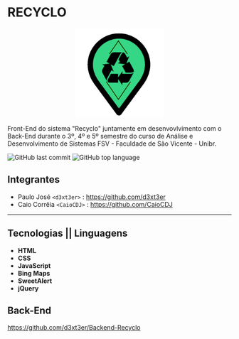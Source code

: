 # **RECYCLO**

<center>
    <img src="View/img/LogoRecycloV1.png" height="200px">
</center>


Front-End do sistema "Recyclo" juntamente em desenvovlvimento com o Back-End durante o 3º, 4º e 5º semestre do curso de Análise e Desenvolvimento de Sistemas FSV - Faculdade de São Vicente - Unibr.


![GitHub last commit](https://img.shields.io/github/last-commit/d3xt3er/FrontEnd-Recyclo)
![GitHub top language](https://img.shields.io/github/languages/top/d3xt3er/FrontEnd-Recyclo)

## Integrantes
 - Paulo José `<d3xt3er>` : <https://github.com/d3xt3er> 
 - Caio Corrêia `<CaioCDJ>` : <https://github.com/CaioCDJ>
 <hr>
 
 ## Tecnologias || Linguagens 

 - <b>HTML</b>
 - <b>CSS</b>
 - <b>JavaScript</b>
 - <b>Bing Maps</b>
 - <b>SweetAlert</b>
 - <b>jQuery</b>
  
## Back-End

<https://github.com/d3xt3er/Backend-Recyclo>